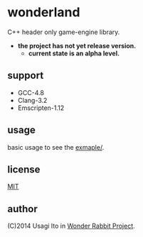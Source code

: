 # wonderland

C++ header only game-engine library.

- **the project has not yet release version.**
    - **current state is an alpha level.**

## support

- GCC-4.8
- Clang-3.2
- Emscripten-1.12

## usage

basic usage to see the [exmaple/](example/).

## license

[MIT](LICENSE)

## author

(C)2014 Usagi Ito in [Wonder Rabbit Project](http://www.WonderRabbitProject.net/).
